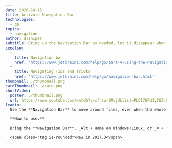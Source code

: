 ```yaml
---
date: 2020-10-15
title: Activate Navigation Bar
technologies:
  - go
topics:
  - navigation
author: dlsniper
subtitle: Bring up the Navigation Bar as needed, let it disappear when finished.
seealso:
  - 
    title: Navigation bar
    href: 'https://www.jetbrains.com/help/go/part-4-using-the-navigation-bar.html'
  - 
    title: Navigating Tips and Tricks
    href: 'https://www.jetbrains.com/help/go/navigation-bar.html'
thumbnail: ./thumbnail.png
cardThumbnail: ./card.png
shortVideo:
  poster: ./thumbnail.png
  url: https://www.youtube.com/watch?v=xfrzu-GMvjU&list=PLQ176FUIyIUZrbrlz4AY1V8VzBJKZyVlW&index=11
leadin: |
  Use the **Navigation Bar** to move around files, even when the whole UI is hidden away.

  **How to use:**

  Bring the **Navigation Bar**, _Alt + Home on Windows/Linux_ or _⌘ + ↑ on macOS_.

  <span class="tag is-rounded">New in 2017.3</span>
---
```


